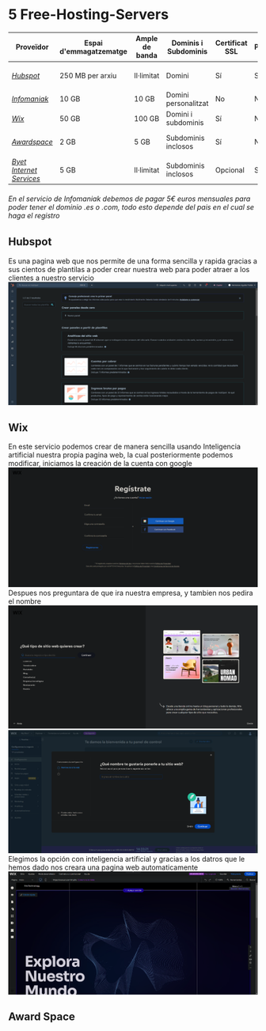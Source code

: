 # 5 Free-Hosting-Servers



| Proveïdor              | Espai d'emmagatzematge | Ample de banda       | Dominis i Subdominis   | Certificat SSL | Publicitat | Altres Característiques         |
|------------------------|------------------------|----------------------|------------------------|----------------|------------|----------------------------------|
| [*Hubspot*](https://www.hubspot.es/)          | 250 MB per arxiu      | Il·limitat           | Domini                | Sí             | Sí         | Integració CRM, analítica integrada          |
| [*Infomaniak*](https://www.infomaniak.com/es)            | 10 GB                  | 10 GB               | Domini personalitzat  | No             | No         | Eina de correu professional          |
| [*Wix*](https://es.wix.com/)             | 50 GB                 | 100 GB              | Domini i subdominis    | Sí             | No         | Plantilles web, suport 24/7      |
| [*Awardspace*](https://www.awardspace.com/)          | 2 GB                  | 5 GB                | Subdominis inclosos    | Sí             | No         | Constructor web, suport bàsic    |
| [*Byet Internet Services*](https://byet.host/)| 5 GB                  | Il·limitat          | Subdominis inclosos                    | Opcional       | Sí         | Hosting gratuït amb restriccions |

###### En el servicio de Infomaniak debemos de pagar 5€ euros mensuales para poder tener el dominio .es o .com, todo esto depende del pais en el cual se haga el registro 
## Hubspot
Es una pagina web que nos permite de una forma sencilla y rapida gracias a sus cientos de plantilas a poder crear nuestra web para poder atraer a los clientes a nuestro servicio
![](Hubspot.png)

## Wix
En este servicio podemos crear de manera sencilla usando Inteligencia artificial nuestra propia pagina web, la cual posteriormente podemos modificar, iniciamos la creación de la cuenta con google
![](inicio.png)
Despues nos preguntara de que ira nuestra empresa, y tambien nos pedira el nombre
![](elegir.png)
![](nombre.png)
Elegimos la opción con inteligencia artificial y gracias a los datros que le hemos dado nos creara una pagina web automaticamente
![](Wix(10).png)

## Award Space
